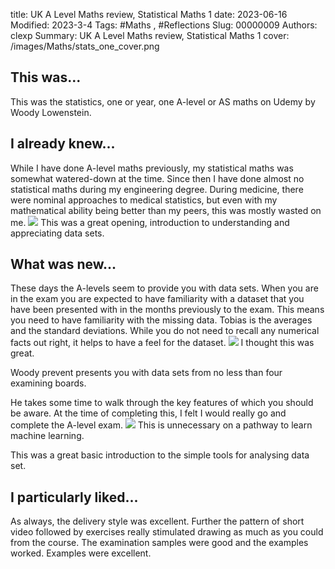 title: UK A Level Maths review, Statistical Maths 1
date: 2023-06-16
Modified: 2023-3-4
Tags: #Maths , #Reflections
Slug: 00000009
Authors: clexp
Summary: UK A Level Maths review, Statistical Maths 1
cover: /images/Maths/stats_one_cover.png
## This was...
This was the statistics, one or year, one A-level or AS maths on Udemy by Woody Lowenstein.
## I already knew...
While I have done A-level maths previously, my statistical maths was somewhat watered-down at the time. Since then I have done almost no statistical maths during my engineering degree. During medicine, there were nominal approaches to medical statistics, but even with my mathematical ability being better than my peers, this was mostly wasted on me.
<img  src='/images/Maths/stats_one.jpg'>
This was a great opening, introduction to understanding and appreciating data sets.
## What was new...
These days the A-levels seem to provide you with data sets. When you are in the exam you are expected to have familiarity with a dataset that you have been presented with in the months previously to the exam. This means you need to have familiarity with the missing data. Tobias is the averages and the standard deviations. While you do not need to recall any numerical facts out right, it helps to have a feel for the dataset.
<img  src='/images/Maths/stats_one_bayes.jpg'>
I thought this was great.

Woody prevent presents you with data sets from no less than four examining boards.

He takes some time to walk through the key features of which you should be aware. At the time of completing this, I felt I would really go and complete the A-level exam.
<img  src='/images/Maths/stats_one_binomial_distribution.jpg'>
This is unnecessary on a pathway to learn machine learning.

This was a great basic introduction to the simple tools for analysing data set.
## I particularly liked... 
As always, the delivery style was excellent. Further the pattern of short video followed by exercises really stimulated drawing as much as you could from the course. The examination samples were good and the examples worked. Examples were excellent.
